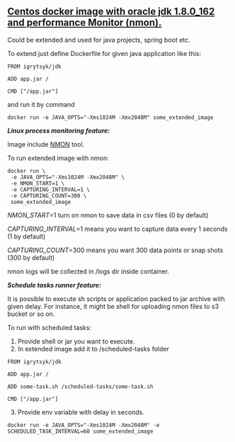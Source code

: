 ## [Centos docker image with oracle jdk 1.8.0_162 and performance Monitor (nmon).](https://hub.docker.com/r/igrytsyk/jdk1.8_nmon/)

Could be extended and used for java projects, spring boot etc.

To extend just define Dockerfile for given java application like this:

```
FROM igrytsyk/jdk

ADD app.jar /

CMD ["/app.jar"]
```


and run it by command

```
docker run -e JAVA_OPTS="-Xms1024M -Xmx2048M" some_extended_image
```

***Linux process monitoring feature:***

Image include [NMON](http://nmon.sourceforge.net/pmwiki.php) tool.

To run extended image with nmon:
```
docker run \
 -e JAVA_OPTS="-Xms1024M -Xmx2048M" \
 -e NMON_START=1 \
 -e CAPTURING_INTERVAL=1 \
 -e CAPTURING_COUNT=300 \
 some_extended_image
``` 
*NMON_START*=1 turn on nmon to save data in csv files (0 by default)

*CAPTURING_INTERVAL*=1 means you want to capture data every 1 seconds (1 by default)
 
*CAPTURING_COUNT*=300 means you want 300 data points or snap shots (300 by default)

nmon logs will be collected in /logs dir inside container.

***Schedule tasks runner feature:***

It is possible to execute sh scripts or application packed to jar archive with given delay.
For instance, it might be shell for uploading nmon files to s3 bucket or so on.

To run with scheduled tasks:
1. Provide shell or jar you want to execute. 
2. In extended image add it to /scheduled-tasks folder
```
FROM igrytsyk/jdk

ADD app.jar /

ADD some-task.sh /scheduled-tasks/some-task.sh

CMD ["/app.jar"]
```


3. Provide env variable with delay in seconds.

```
docker run -e JAVA_OPTS="-Xms1024M -Xmx2048M" -e SCHEDULED_TASK_INTERVAL=60 some_extended_image
```
